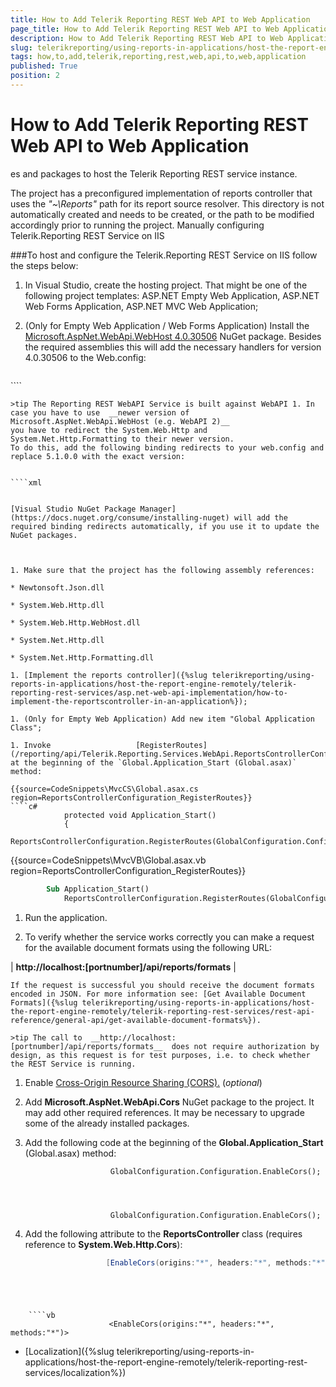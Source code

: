 ```yaml
---
title: How to Add Telerik Reporting REST Web API to Web Application
page_title: How to Add Telerik Reporting REST Web API to Web Application | for Telerik Reporting Documentation
description: How to Add Telerik Reporting REST Web API to Web Application
slug: telerikreporting/using-reports-in-applications/host-the-report-engine-remotely/telerik-reporting-rest-services/asp.net-web-api-implementation/how-to-add-telerik-reporting-rest-web-api-to-web-application
tags: how,to,add,telerik,reporting,rest,web,api,to,web,application
published: True
position: 2
---
```


# How to Add Telerik Reporting REST Web API to Web Application

es and packages to host the Telerik Reporting REST service instance.         

The project has a preconfigured implementation of reports controller that uses the *"~\Reports"* path for           its report source resolver. This directory is not automatically created and needs to be created, or the path to be modified accordingly prior to running the project.         Manually configuring Telerik.Reporting REST Service on IIS

###To host and configure the Telerik.Reporting REST Service on IIS follow the steps below:

1. In Visual Studio, create the hosting project.                   That might be one of the following project templates: ASP.NET Empty Web Application, ASP.NET Web Forms Application, ASP.NET MVC Web Application;                 

1. (Only for Empty Web Application / Web Forms Application) Install the                   [Microsoft.AspNet.WebApi.WebHost 4.0.30506](https://www.nuget.org/packages/Microsoft.AspNet.WebApi.WebHost/4.0.30506)                   NuGet package.                   Besides the required assemblies this will add the necessary handlers for version 4.0.30506 to the Web.config:                 

	
    ````xml
<handlers>
      <remove name="ExtensionlessUrlHandler-ISAPI-4.0_32bit" />
      <remove name="ExtensionlessUrlHandler-ISAPI-4.0_64bit" />
      <remove name="ExtensionlessUrlHandler-Integrated-4.0" />
      <add name="ExtensionlessUrlHandler-ISAPI-4.0_32bit" path="*." verb="GET,HEAD,POST,DEBUG,PUT,DELETE,PATCH,OPTIONS" modules="IsapiModule" scriptProcessor="%windir%\Microsoft.NET\Framework\v4.0.30319\aspnet_isapi.dll" preCondition="classicMode,runtimeVersionv4.0,bitness32" responseBufferLimit="0" />
      <add name="ExtensionlessUrlHandler-ISAPI-4.0_64bit" path="*." verb="GET,HEAD,POST,DEBUG,PUT,DELETE,PATCH,OPTIONS" modules="IsapiModule" scriptProcessor="%windir%\Microsoft.NET\Framework64\v4.0.30319\aspnet_isapi.dll" preCondition="classicMode,runtimeVersionv4.0,bitness64" responseBufferLimit="0" />
      <add name="ExtensionlessUrlHandler-Integrated-4.0" path="*." verb="GET,HEAD,POST,DEBUG,PUT,DELETE,PATCH,OPTIONS" type="System.Web.Handlers.TransferRequestHandler" preCondition="integratedMode,runtimeVersionv4.0" />
    </handlers>
````



    >tip The Reporting REST WebAPI Service is built against WebAPI 1. In case you have to use  __newer version of Microsoft.AspNet.WebApi.WebHost (e.g. WebAPI 2)__                      you have to redirect the System.Web.Http and System.Net.Http.Formatting to their newer version.                     To do this, add the following binding redirects to your web.config and replace 5.1.0.0 with the exact version:                   

	
    ````xml
<?xml version="1.0" encoding="utf-8" ?><configuration>  <runtime>    <assemblyBinding xmlns="urn:schemas-microsoft-com:asm.v1">      <dependentAssembly>        <assemblyIdentity name="System.Web.Http" culture="neutral" publicKeyToken="31bf3856ad364e35"/>        <bindingRedirect oldVersion="0.0.0.0-65535.65535.65535.65535" newVersion="5.1.0.0"/>      </dependentAssembly>      <dependentAssembly>        <assemblyIdentity name="System.Net.Http.Formatting" culture="neutral" publicKeyToken="31bf3856ad364e35"/>        <bindingRedirect oldVersion="0.0.0.0-65535.65535.65535.65535" newVersion="5.1.0.0"/>      </dependentAssembly>    </assemblyBinding>  </runtime></configuration>
````

[Visual Studio NuGet Package Manager](https://docs.nuget.org/consume/installing-nuget) will add the required binding redirects automatically, if you use it to update the NuGet packages.                   



1. Make sure that the project has the following assembly references:

* Newtonsoft.Json.dll                     

* System.Web.Http.dll                     

* System.Web.Http.WebHost.dll                     

* System.Net.Http.dll                     

* System.Net.Http.Formatting.dll                     

1. [Implement the reports controller]({%slug telerikreporting/using-reports-in-applications/host-the-report-engine-remotely/telerik-reporting-rest-services/asp.net-web-api-implementation/how-to-implement-the-reportscontroller-in-an-application%});                 

1. (Only for Empty Web Application) Add new item "Global Application Class";

1. Invoke                   [RegisterRoutes](/reporting/api/Telerik.Reporting.Services.WebApi.ReportsControllerConfiguration#Telerik_Reporting_Services_WebApi_ReportsControllerConfiguration_RegisterRoutes_System_Web_Http_HttpConfiguration_)                   at the beginning of the `Global.Application_Start (Global.asax)` method:                 

{{source=CodeSnippets\MvcCS\Global.asax.cs region=ReportsControllerConfiguration_RegisterRoutes}}
````c#
	        protected void Application_Start()
	        {
	            ReportsControllerConfiguration.RegisterRoutes(GlobalConfiguration.Configuration);
````



{{source=CodeSnippets\MvcVB\Global.asax.vb region=ReportsControllerConfiguration_RegisterRoutes}}
````vb
	    Sub Application_Start()
	        ReportsControllerConfiguration.RegisterRoutes(GlobalConfiguration.Configuration)
````



1. Run the application.

1. To verify whether the service works correctly you can make a request                   for the available document formats using the following URL:                 



| __http://localhost:[portnumber]/api/reports/formats__ |


    If the request is successful you should receive the document formats encoded in JSON. For more information see: [Get Available Document Formats]({%slug telerikreporting/using-reports-in-applications/host-the-report-engine-remotely/telerik-reporting-rest-services/rest-api-reference/general-api/get-available-document-formats%}).                 

    >tip The call to  __http://localhost:[portnumber]/api/reports/formats__  does not require authorization by design, as this request is for test purposes, i.e. to check whether the REST Service is running.                   



1. Enable [Cross-Origin Resource Sharing (CORS).](https://developer.mozilla.org/en-US/docs/Web/HTTP/CORS) (*optional*)                 

1. Add __Microsoft.AspNet.WebApi.Cors__ NuGet package to the project. It may add other required references. It may be necessary to upgrade some of the already installed packages.                     

1. Add the following code at the beginning of the __Global.Application_Start__ (Global.asax) method:                     

	                      GlobalConfiguration.Configuration.EnableCors();
                    



	                      GlobalConfiguration.Configuration.EnableCors();
                    



1. Add the following attribute to the __ReportsController__ class (requires reference to __System.Web.Http.Cors__):                     

	
    ````c#
                      [EnableCors(origins:"*", headers:"*", methods:"*")]
````



	
    ````vb
                      <EnableCors(origins:"*", headers:"*", methods:"*")>
````



 * [Localization]({%slug telerikreporting/using-reports-in-applications/host-the-report-engine-remotely/telerik-reporting-rest-services/localization%})